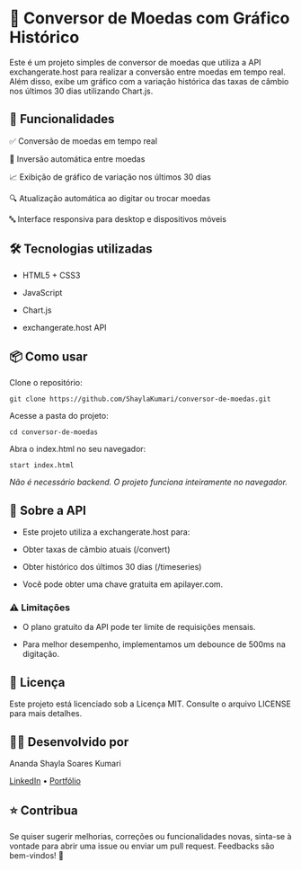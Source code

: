 # 💱 Conversor de Moedas com Gráfico Histórico

Este é um projeto simples de conversor de moedas que utiliza a API exchangerate.host para realizar a conversão entre moedas em tempo real. Além disso, exibe um gráfico com a variação histórica das taxas de câmbio nos últimos 30 dias utilizando Chart.js.

## 🚀 Funcionalidades

✅ Conversão de moedas em tempo real

🔁 Inversão automática entre moedas

📈 Exibição de gráfico de variação nos últimos 30 dias

🔍 Atualização automática ao digitar ou trocar moedas

🔤️ Interface responsiva para desktop e dispositivos móveis

## 🛠️ Tecnologias utilizadas

* HTML5 + CSS3

* JavaScript

* Chart.js

* exchangerate.host API

## 📦 Como usar

Clone o repositório:

```
git clone https://github.com/ShaylaKumari/conversor-de-moedas.git
```
Acesse a pasta do projeto:

```
cd conversor-de-moedas
```

Abra o index.html no seu navegador:

```
start index.html
```
_Não é necessário backend. O projeto funciona inteiramente no navegador._

## 🔑 Sobre a API

* Este projeto utiliza a exchangerate.host para:

 * Obter taxas de câmbio atuais (/convert)

 * Obter histórico dos últimos 30 dias (/timeseries)

* Você pode obter uma chave gratuita em apilayer.com.

### ⚠️ Limitações

* O plano gratuito da API pode ter limite de requisições mensais.

* Para melhor desempenho, implementamos um debounce de 500ms na digitação.

## 📄 Licença

Este projeto está licenciado sob a Licença MIT. Consulte o arquivo LICENSE para mais detalhes.

## 🙇‍♀️ Desenvolvido por

Ananda Shayla Soares Kumari 

[LinkedIn](https://www.linkedin.com/in/ananda-shayla-kumari/) • [Portfólio](https://shaylakumari.github.io/Portfolio/#home)

## ⭐ Contribua

Se quiser sugerir melhorias, correções ou funcionalidades novas, sinta-se à vontade para abrir uma issue ou enviar um pull request. Feedbacks são bem-vindos! 🚀

